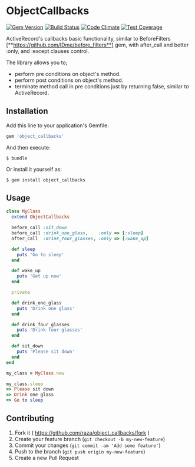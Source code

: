 # ObjectCallbacks

[![Gem Version](https://badge.fury.io/rb/object_callbacks.svg)](http://badge.fury.io/rb/object_callbacks)
[![Build Status](https://travis-ci.org/raza/object_callbacks.svg)](https://travis-ci.org/raza/object_callbacks)
[![Code Climate](https://codeclimate.com/github/raza/object_callbacks/badges/gpa.svg)](https://codeclimate.com/github/raza/object_callbacks)
[![Test Coverage](https://codeclimate.com/github/raza/object_callbacks/badges/coverage.svg)](https://codeclimate.com/github/raza/object_callbacks)

ActiveRecord's callbacks basic functionality, similar to BeforeFilters [**https://github.com/IDme/before_filters**] gem, with after_call and better :only, and :except clauses control.

The library allows you to;
* perform pre conditions on object's method.
* perform post conditions on object's method.
* terminate method call in pre conditions just by returning false, similar to ActiveRecord.

## Installation

Add this line to your application's Gemfile:

```ruby
gem 'object_callbacks'
```

And then execute:

    $ bundle

Or install it yourself as:

    $ gem install object_callbacks

## Usage

```ruby
class MyClass
  extend ObjectCallbacks

  before_call :sit_down
  before_call :drink_one_glass,    :only => [:sleep]
  after_call  :drink_four_glasses, :only => [:wake_up]

  def sleep
    puts 'Go to sleep'
  end

  def wake_up
    puts 'Get up now'
  end

  private

  def drink_one_glass
    puts 'Drink one glass'
  end

  def drink_four_glasses
    puts 'Drink four glasses'
  end

  def sit_down
    puts 'Please sit down'
  end
end

my_class = MyClass.new

my_class.sleep
=> Please sit down
=> Drink one glass
=> Go to sleep

```

## Contributing

1. Fork it ( https://github.com/raza/object_callbacks/fork )
2. Create your feature branch (`git checkout -b my-new-feature`)
3. Commit your changes (`git commit -am 'Add some feature'`)
4. Push to the branch (`git push origin my-new-feature`)
5. Create a new Pull Request
